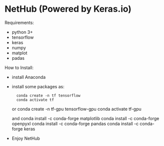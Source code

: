 # NetHub (Powered by Keras.io)

Requirements:

* python 3+
* tensorflow
* keras
* numpy
* matplot
* padas
	
	
How to Install:
    
* install Anaconda
* install some packages as:
    
        conda create -n tf tensorflow 
        conda activate tf 

  or
        conda create -n tf-gpu tensorflow-gpu
        conda activate tf-gpu

  and
        conda install -c conda-forge matplotlib
        conda install -c conda-forge openpyxl
        conda install -c conda-forge pandas
        conda install -c conda-forge keras

    
* Enjoy NetHub